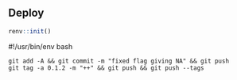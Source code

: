 ## Deploy

```R
renv::init()
```

#!/usr/bin/env bash

```
git add -A && git commit -m "fixed flag giving NA" && git push
git tag -a 0.1.2 -m "++" && git push && git push --tags
```

